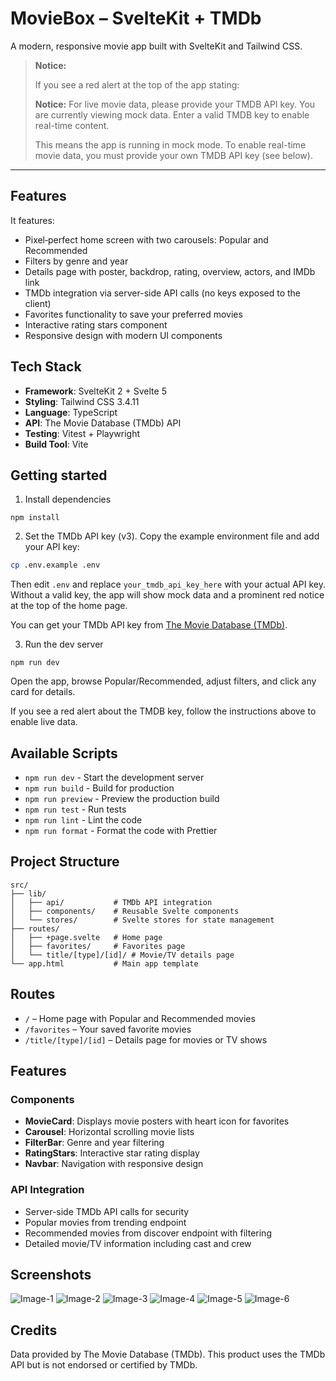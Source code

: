 
# MovieBox – SvelteKit + TMDb

A modern, responsive movie app built with SvelteKit and Tailwind CSS.

> **Notice:**
> 
> If you see a red alert at the top of the app stating:
> 
> **Notice:** For live movie data, please provide your TMDB API key. You are currently viewing mock data. Enter a valid TMDB key to enable real-time content.
> 
> This means the app is running in mock mode. To enable real-time movie data, you must provide your own TMDB API key (see below).

---

## Features

It features:

- Pixel‑perfect home screen with two carousels: Popular and Recommended
- Filters by genre and year
- Details page with poster, backdrop, rating, overview, actors, and IMDb link
- TMDb integration via server-side API calls (no keys exposed to the client)
- Favorites functionality to save your preferred movies
- Interactive rating stars component
- Responsive design with modern UI components

## Tech Stack

- **Framework**: SvelteKit 2 + Svelte 5
- **Styling**: Tailwind CSS 3.4.11
- **Language**: TypeScript
- **API**: The Movie Database (TMDb) API
- **Testing**: Vitest + Playwright
- **Build Tool**: Vite

## Getting started

1. Install dependencies

```
npm install
```

2. Set the TMDb API key (v3). Copy the example environment file and add your API key:

```bash
cp .env.example .env
```


Then edit `.env` and replace `your_tmdb_api_key_here` with your actual API key. Without a valid key, the app will show mock data and a prominent red notice at the top of the home page.

You can get your TMDb API key from [The Movie Database (TMDb)](https://www.themoviedb.org/settings/api).

3. Run the dev server

```
npm run dev
```


Open the app, browse Popular/Recommended, adjust filters, and click any card for details.

If you see a red alert about the TMDB key, follow the instructions above to enable live data.

## Available Scripts

- `npm run dev` - Start the development server
- `npm run build` - Build for production
- `npm run preview` - Preview the production build
- `npm run test` - Run tests
- `npm run lint` - Lint the code
- `npm run format` - Format the code with Prettier

## Project Structure

```
src/
├── lib/
│   ├── api/           # TMDb API integration
│   ├── components/    # Reusable Svelte components
│   └── stores/        # Svelte stores for state management
├── routes/
│   ├── +page.svelte   # Home page
│   ├── favorites/     # Favorites page
│   └── title/[type]/[id]/ # Movie/TV details page
└── app.html           # Main app template
```

## Routes

- `/` – Home page with Popular and Recommended movies
- `/favorites` – Your saved favorite movies
- `/title/[type]/[id]` – Details page for movies or TV shows

## Features

### Components
- **MovieCard**: Displays movie posters with heart icon for favorites
- **Carousel**: Horizontal scrolling movie lists
- **FilterBar**: Genre and year filtering
- **RatingStars**: Interactive star rating display
- **Navbar**: Navigation with responsive design

### API Integration
- Server-side TMDb API calls for security
- Popular movies from trending endpoint
- Recommended movies from discover endpoint with filtering
- Detailed movie/TV information including cast and crew


## Screenshots

![Image-1](https://i.postimg.cc/HsYNT6PW/Screenshot-3.png)
![Image-2](https://i.postimg.cc/qM15q29s/Screenshot-4.png)
![Image-3](https://i.postimg.cc/s2h6Tq1m/Screenshot-5.png)
![Image-4](https://i.postimg.cc/SxjtMJhw/Screenshot-6.png)
![Image-5](https://i.postimg.cc/k4Pjzsbm/Screenshot-7.png)
![Image-6](https://i.postimg.cc/DwDpdnfm/Screenshot-8.png)

## Credits

Data provided by The Movie Database (TMDb). This product uses the TMDb API but is not endorsed or certified by TMDb.
